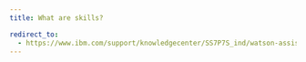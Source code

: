 ```yaml
---
title: What are skills?

redirect_to:
  - https://www.ibm.com/support/knowledgecenter/SS7P7S_ind/watson-assistant-solutions/skill/skills-intro.html
---
```

